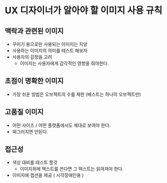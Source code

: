 # UX 디자이너가 알아야 할 이미지 사용 규칙


## 맥락과 관련된 이미지

- 꾸미기 용으로만 사용되는 이미지는 지양
- 사용하는 이미지의 의미를 테스트 해보자
- 사용자의 감정을 고려
	- 이미지는 사용자에게 감각적인 영향을 줘야한다.


## 초점이 명확한 이미지
- 가장 쉬운 방법은 오브젝트의 수를 제한 (베스트는 하나의 오브젝트만)


## 고품질 이미지
- 어떤 사이즈 / 어떤 플랫폼에서도 제대로 보여야 한다.
- 찌그러지면 안된다.


## 접근성
- 색상 대비를 테스트 할것
	- 이미지위에 텍스트를 쓴다면 그 텍스트는 읽혀져야 한다.
- 이미지에 캡션을 제공 ( 시각장애인용 )	
